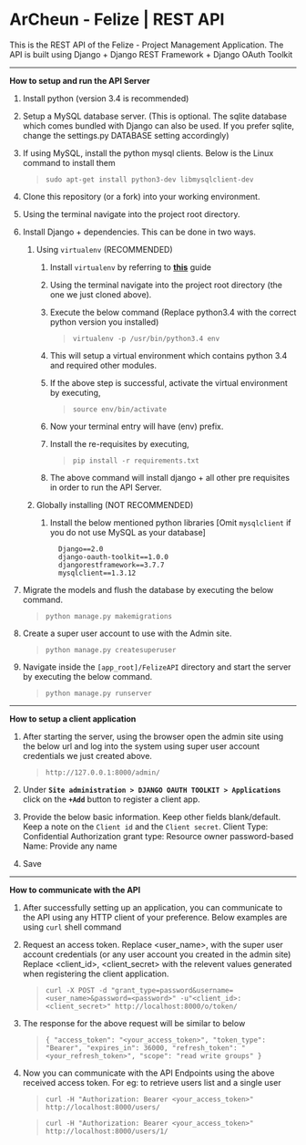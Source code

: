 **ArCheun - Felize | REST API**
=======

This is the REST API of the Felize - Project Management Application. The API is built using Django + Django REST Framework + Django OAuth Toolkit

---

**How to setup and run the API Server**

1. Install python (version 3.4 is recommended)
2. Setup a MySQL database server. (This is optional. The sqlite database which comes bundled with Django can also be used. If you prefer sqlite, change the settings.py DATABASE setting accordingly)
3. If using MySQL, install the python mysql clients. Below is the Linux command to install them
    
    >`sudo apt-get install python3-dev libmysqlclient-dev`
3. Clone this repository (or a fork) into your working environment.
4. Using the terminal navigate into the project root directory.
5. Install Django + dependencies. This can be done in two ways.

    1. Using `virtualenv` (RECOMMENDED)
        1. Install `virtualenv` by referring to **[this](https://virtualenv.pypa.io/en/stable/installation/)** guide
        2. Using the terminal navigate into the project root directory (the one we just cloned above).
        3. Execute the below command (Replace python3.4 with the correct python version you installed)
            
            >`virtualenv -p /usr/bin/python3.4 env` 
        4. This will setup a virtual environment which contains python 3.4 and required other modules.
        5. If the above step is successful, activate the virtual environment by executing,
            
            >`source env/bin/activate`
        6. Now your terminal entry will have (env) prefix.
        7. Install the re-requisites by executing,
            
            >`pip install -r requirements.txt`
        8. The above command will install django + all other pre requisites in order to run the API Server.
        
    2. Globally installing (NOT RECOMMENDED)
        1. Install the below mentioned python libraries [Omit `mysqlclient` if you do not use MySQL as your database]
           
                 Django==2.0
                 django-oauth-toolkit==1.0.0
                 djangorestframework==3.7.7
                 mysqlclient==1.3.12

7. Migrate the models and flush the database by executing the below command.
    
    >`python manage.py makemigrations`
8. Create a super user account to use with the Admin site.
    
    >`python manage.py createsuperuser`
6. Navigate inside the `[app_root]/FelizeAPI` directory and start the server by executing the below command.
    
    >`python manage.py runserver`
    
---
    
**How to setup a client application**

1. After starting the server, using the browser open the admin site using the below url and log into the system using super user account credentials we just created above.
    
    >`http://127.0.0.1:8000/admin/`
2. Under **`Site administration > DJANGO OAUTH TOOLKIT > Applications`** click on the **`+Add`** button to register a client app.
3. Provide the below basic information. Keep other fields blank/default. Keep a note on the `Client id` and the `Client secret`.
    Client Type: Confidential
    Authorization grant type: Resource owner password-based
    Name: Provide any name
    
4. Save

---

**How to communicate with the API**
1. After successfully setting up an application, you can communicate to the API using any HTTP client of your preference. Below examples are using `curl` shell command
1. Request an access token. 
    Replace <user_name>, <password> with the super user account credentials (or any user account you created in the admin site) 
    Replace <client_id>, <client_secret> with the relevent values generated when registering the client application.

    >`curl -X POST -d "grant_type=password&username=<user_name>&password=<password>" -u"<client_id>:<client_secret>" http://localhost:8000/o/token/`
2. The response for the above request will be similar to below
 
    >`{
        "access_token": "<your_access_token>",
        "token_type": "Bearer",
        "expires_in": 36000,
        "refresh_token": "<your_refresh_token>",
        "scope": "read write groups"
    }`
3. Now you can communicate with the API Endpoints using the above received access token. For eg: to retrieve users list and a single user

    >`curl -H "Authorization: Bearer <your_access_token>" http://localhost:8000/users/`
    
    >`curl -H "Authorization: Bearer <your_access_token>" http://localhost:8000/users/1/`

